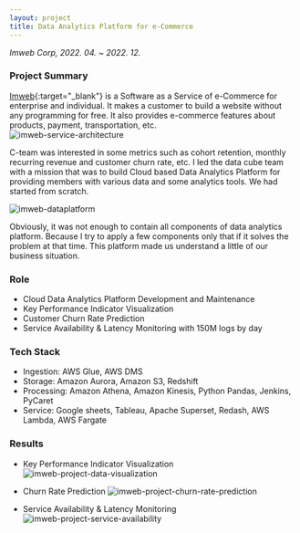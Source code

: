 ```yaml
---
layout: project
title: Data Analytics Platform for e-Commerce
---
```

*Imweb Corp, 2022. 04. ~ 2022. 12.*

### Project Summary

[Imweb](https://imweb.me){:target="_blank"} is a Software as a Service of e-Commerce for enterprise and individual. It makes a customer to build a website without any programming for free. It also provides e-commerce features about products, payment, transportation, etc.        
![imweb-service-architecture]({{site.baseurl}}/images/projects/imweb-service-architecture-20230217_v1.png)

C-team was interested in some metrics such as cohort retention, monthly recurring revenue and customer churn rate, etc. I led the data cube team with a mission that was to build Cloud based Data Analytics Platform for providing members with various data and some analytics tools. We had started from scratch. 

![imweb-dataplatform]({{site.baseurl}}/images/projects/imweb-dataplatform-20230217_v1.png)

Obviously, it was not enough to contain all components of data analytics platform. Because I try to apply a few components only that if it solves the problem at that time. This platform made us understand a little of our business situation.   

### Role
- Cloud Data Analytics Platform Development and Maintenance
- Key Performance Indicator Visualization 
- Customer Churn Rate Prediction
- Service Availability & Latency Monitoring with 150M logs by day 


### Tech Stack
- Ingestion: AWS Glue, AWS DMS
- Storage: Amazon Aurora, Amazon S3, Redshift
- Processing: Amazon Athena, Amazon Kinesis, Python Pandas, Jenkins, PyCaret
- Service: Google sheets, Tableau, Apache Superset, Redash, AWS Lambda, AWS Fargate


### Results
- Key Performance Indicator Visualization 
![imweb-project-data-visualization]({{site.baseurl}}/images/projects/imweb-project-data-visualization-20230217.png)

- Churn Rate Prediction
![imweb-project-churn-rate-prediction]({{site.baseurl}}/images/projects/imweb-project-churn-rate-prediction-20230217.png)

- Service Availability & Latency Monitoring
![imweb-project-service-availability]({{site.baseurl}}/images/projects/imweb-project-service-availability-20230217.png)
